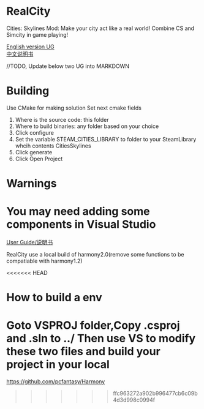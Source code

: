 ﻿# RealCity
Cities: Skylines Mod: Make your city act like a real world! Combine CS and Simcity in game playing!

[English version UG](https://shimo.im/docs/LzYEv3Qbk3M35Gvo) <br>
[中文说明书](https://shimo.im/docs/vNaPdg0Bt3A1YU6p)
  
//TODO, Update below two UG into MARKDOWN

# Building
Use CMake for making solution
Set next cmake fields
1. Where is the source code: this folder
2. Where to build binaries: any folder based on your choice
3. Click configure
4. Set the variable STEAM_CITIES_LIBRARY to folder to your SteamLibrary whcih contents CitiesSkylines
5. Click generate
6. Click Open Project

# Warnings
You may need adding some components in Visual Studio
=======
[User Guide/说明书](https://github.com/pcfantasy/RealCity/wiki) <br>

RealCity use a local build of harmony2.0(remove some functions to be compatiable with harmony1.2)<br>

<<<<<<< HEAD
# How to build a env
Goto VSPROJ folder,Copy .csproj and .sln to ../ Then use VS to modify these two files and build your project in your local
=======
https://github.com/pcfantasy/Harmony
>>>>>>> ffc963272a902b996477cb6c09b4d3d998c0994f
